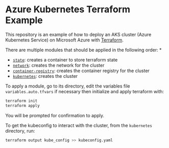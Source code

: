 # Azure Kubernetes Terraform Example

This repository is an example of how to deploy an AKS cluster (Azure Kubernetes Service) on Microsoft Azure with [Terraform](https://www.terraform.io/).

There are multiple modules that should be applied in the following order:
*
* [`state`](../state): creates a container to store terraform state
* [`network`](../network): creates the network for the cluster
* [`container-registry`](../container-registry): creates the container registry for the cluster
* [`kubernetes`](../kubernetes): creates the cluster

To apply a module, go to its directory, edit the variables file `variables.auto.tfvars` if necessary then initialize and apply terraform with:
```sh
terraform init
terraform apply
```

You will be prompted for confirmation to apply.

To get the kubeconfig to interact with the cluster, from the `kubernetes` directory, run:
```sh
terraform output kube_config >> kubeconfig.yaml
```
